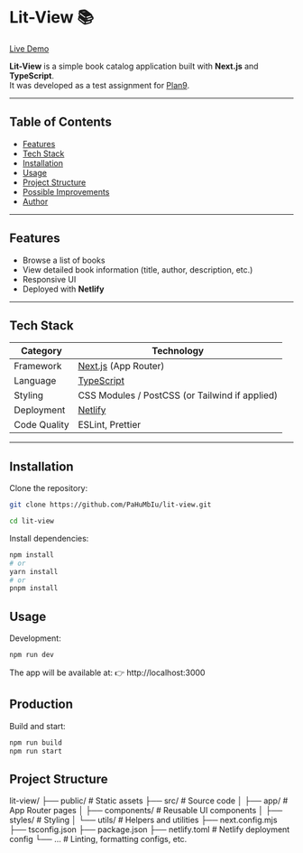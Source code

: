 # Lit-View 📚

[Live Demo](https://litview.netlify.app/books/)

**Lit-View** is a simple book catalog application built with **Next.js** and **TypeScript**.  
It was developed as a test assignment for [Plan9](https://plan9.tech/).

---

## Table of Contents

- [Features](#features)  
- [Tech Stack](#tech-stack)  
- [Installation](#installation)  
- [Usage](#usage)  
- [Project Structure](#project-structure)  
- [Possible Improvements](#possible-improvements)  
- [Author](#author)  

---

## Features

- Browse a list of books  
- View detailed book information (title, author, description, etc.)  
- Responsive UI  
- Deployed with **Netlify**  

---

## Tech Stack

| Category       | Technology |
|----------------|------------|
| Framework      | [Next.js](https://nextjs.org/) (App Router) |
| Language       | [TypeScript](https://www.typescriptlang.org/) |
| Styling        | CSS Modules / PostCSS (or Tailwind if applied) |
| Deployment     | [Netlify](https://www.netlify.com/) |
| Code Quality   | ESLint, Prettier |

---

## Installation

Clone the repository:

```bash
git clone https://github.com/PaHuMbIu/lit-view.git
```

```bash
cd lit-view
```

Install dependencies:
```bash
npm install
# or
yarn install
# or
pnpm install
```
## Usage

Development:
```bash
npm run dev
```

The app will be available at:
👉 http://localhost:3000

## Production

Build and start:

```bash
npm run build
npm run start
```
## Project Structure

lit-view/
├── public/         # Static assets
├── src/            # Source code
│   ├── app/        # App Router pages
│   ├── components/ # Reusable UI components
│   ├── styles/     # Styling
│   └── utils/      # Helpers and utilities
├── next.config.mjs
├── tsconfig.json
├── package.json
├── netlify.toml    # Netlify deployment config
└── …               # Linting, formatting configs, etc.
